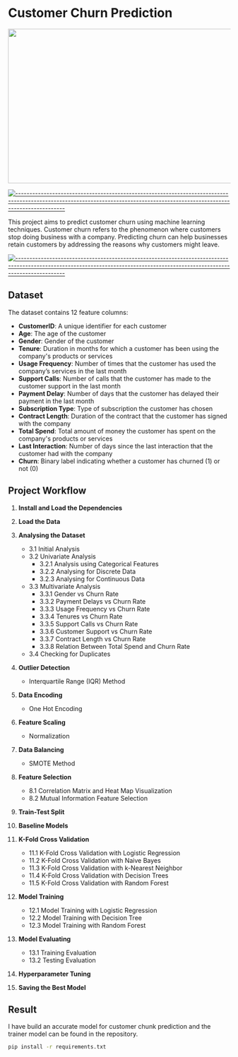 # Customer Churn Prediction


<img src="https://github.com/Vindyani1999/My-React-Projects/assets/145743416/7f6bca58-8409-4a32-847d-263ecf97d428" width="1000px" height="350px"/>

[![-----------------------------------------------------------------------------------------------------------------------------------------------------------------------------](https://raw.githubusercontent.com/andreasbm/readme/master/assets/lines/aqua.png)](https://github.com/BaseMax?tab=repositories)

This project aims to predict customer churn using machine learning techniques. Customer churn refers to the phenomenon where customers stop doing business with a company. Predicting churn can help businesses retain customers by addressing the reasons why customers might leave.

[![-----------------------------------------------------------------------------------------------------------------------------------------------------------------------------](https://raw.githubusercontent.com/andreasbm/readme/master/assets/lines/aqua.png)](https://github.com/BaseMax?tab=repositories)


## Dataset

The dataset contains 12 feature columns:

- **CustomerID**: A unique identifier for each customer
- **Age**: The age of the customer
- **Gender**: Gender of the customer
- **Tenure**: Duration in months for which a customer has been using the company's products or services
- **Usage Frequency**: Number of times that the customer has used the company’s services in the last month
- **Support Calls**: Number of calls that the customer has made to the customer support in the last month
- **Payment Delay**: Number of days that the customer has delayed their payment in the last month
- **Subscription Type**: Type of subscription the customer has chosen
- **Contract Length**: Duration of the contract that the customer has signed with the company
- **Total Spend**: Total amount of money the customer has spent on the company's products or services
- **Last Interaction**: Number of days since the last interaction that the customer had with the company
- **Churn**: Binary label indicating whether a customer has churned (1) or not (0)

## Project Workflow

1. **Install and Load the Dependencies**

2. **Load the Data**

3. **Analysing the Dataset**
    - 3.1 Initial Analysis
    - 3.2 Univariate Analysis
        - 3.2.1 Analysis using Categorical Features
        - 3.2.2 Analysing for Discrete Data
        - 3.2.3 Analysing for Continuous Data
    - 3.3 Multivariate Analysis
        - 3.3.1 Gender vs Churn Rate
        - 3.3.2 Payment Delays vs Churn Rate
        - 3.3.3 Usage Frequency vs Churn Rate
        - 3.3.4 Tenures vs Churn Rate
        - 3.3.5 Support Calls vs Churn Rate
        - 3.3.6 Customer Support vs Churn Rate
        - 3.3.7 Contract Length vs Churn Rate
        - 3.3.8 Relation Between Total Spend and Churn Rate
    - 3.4 Checking for Duplicates

4. **Outlier Detection**
    - Interquartile Range (IQR) Method

5. **Data Encoding**
    - One Hot Encoding

6. **Feature Scaling**
    - Normalization

7. **Data Balancing**
    - SMOTE Method

8. **Feature Selection**
    - 8.1 Correlation Matrix and Heat Map Visualization
    - 8.2 Mutual Information Feature Selection

9. **Train-Test Split**

10. **Baseline Models**

11. **K-Fold Cross Validation**
    - 11.1 K-Fold Cross Validation with Logistic Regression
    - 11.2 K-Fold Cross Validation with Naive Bayes
    - 11.3 K-Fold Cross Validation with k-Nearest Neighbor
    - 11.4 K-Fold Cross Validation with Decision Trees
    - 11.5 K-Fold Cross Validation with Random Forest

12. **Model Training**
    - 12.1 Model Training with Logistic Regression
    - 12.2 Model Training with Decision Tree
    - 12.3 Model Training with Random Forest

13. **Model Evaluating**
    - 13.1 Training Evaluation
    - 13.2 Testing Evaluation

14. **Hyperparameter Tuning**

15. **Saving the Best Model**

## Result

I have build an accurate model for customer chunk prediction and the trainer model can be found in the repository.



```bash
pip install -r requirements.txt
